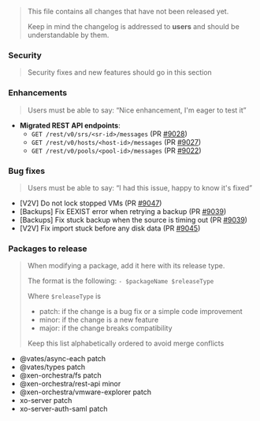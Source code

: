 > This file contains all changes that have not been released yet.
>
> Keep in mind the changelog is addressed to **users** and should be
> understandable by them.

### Security

> Security fixes and new features should go in this section

### Enhancements

> Users must be able to say: “Nice enhancement, I'm eager to test it”

- **Migrated REST API endpoints**:
  - `GET /rest/v0/srs/<sr-id>/messages` (PR [#9028](https://github.com/vatesfr/xen-orchestra/pull/9028))
  - `GET /rest/v0/hosts/<host-id>/messages` (PR [#9027](https://github.com/vatesfr/xen-orchestra/pull/9027))
  - `GET /rest/v0/pools/<pool-id>/messages` (PR [#9022](https://github.com/vatesfr/xen-orchestra/pull/9022))

### Bug fixes

> Users must be able to say: “I had this issue, happy to know it's fixed”

- [V2V] Do not lock stopped VMs (PR [#9047](https://github.com/vatesfr/xen-orchestra/pull/9047))
- [Backups] Fix EEXIST error when retrying a backup (PR [#9039](https://github.com/vatesfr/xen-orchestra/pull/9039))
- [Backups] Fix stuck backup when the source is timing out (PR [#9039](https://github.com/vatesfr/xen-orchestra/pull/9039))
- [V2V] Fix import stuck before any disk data (PR [#9045](https://github.com/vatesfr/xen-orchestra/pull/9045))

### Packages to release

> When modifying a package, add it here with its release type.
>
> The format is the following: `- $packageName $releaseType`
>
> Where `$releaseType` is
>
> - patch: if the change is a bug fix or a simple code improvement
> - minor: if the change is a new feature
> - major: if the change breaks compatibility
>
> Keep this list alphabetically ordered to avoid merge conflicts

<!--packages-start-->

- @vates/async-each patch
- @vates/types patch
- @xen-orchestra/fs patch
- @xen-orchestra/rest-api minor
- @xen-orchestra/vmware-explorer patch
- xo-server patch
- xo-server-auth-saml patch

<!--packages-end-->
